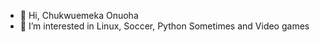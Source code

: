 - 👋 Hi, Chukwuemeka Onuoha
- 👀 I’m interested in Linux, Soccer, Python Sometimes and Video games

<!---
Peteonu/Peteonu is a ✨ special ✨ repository because its `README.md` (this file) appears on your GitHub profile.
You can click the Preview link to take a look at your changes.
--->
